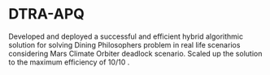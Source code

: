 # DTRA-APQ
Developed and deployed a successful and efficient hybrid algorithmic solution for solving Dining Philosophers problem in real life scenarios considering Mars Climate Orbiter deadlock scenario. Scaled up the solution to the maximum efficiency of 10/10 .
